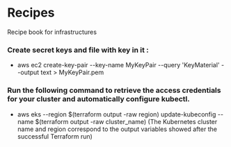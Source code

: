 # Recipes
Recipe book for infrastructures


### Create secret keys and file with key in it : 
* aws ec2 create-key-pair --key-name MyKeyPair --query 'KeyMaterial' --output text > MyKeyPair.pem

### Run the following command to retrieve the access credentials for your cluster and automatically configure kubectl.
* aws eks --region $(terraform output -raw region) update-kubeconfig --name $(terraform output -raw cluster_name)
  (The Kubernetes cluster name and region correspond to the output variables showed after the successful Terraform run)

